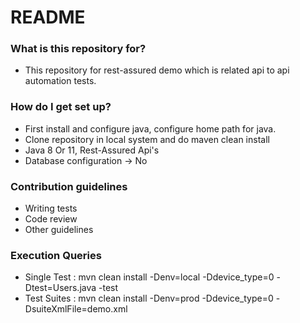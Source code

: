 # README #

### What is this repository for? ###

* This repository for rest-assured demo which is related api to api automation tests.

### How do I get set up? ###

* First install and configure java, configure home path for java.
* Clone repository in local system and do maven clean install
* Java 8 Or 11, Rest-Assured Api's
* Database configuration -> No

### Contribution guidelines ###

* Writing tests
* Code review
* Other guidelines

### Execution Queries
* Single Test : mvn clean install -Denv=local -Ddevice_type=0 -Dtest=Users.java -test
* Test Suites : mvn clean install -Denv=prod -Ddevice_type=0 -DsuiteXmlFile=demo.xml